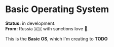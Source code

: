 Basic Operating System
======================

**Status:** in development.<br>
**From:** Russia :ru: with ~~sanctions~~ love :rose:.

This is the **Basic OS**, which I'm creating to **TODO**
